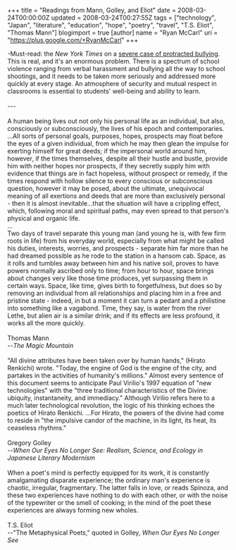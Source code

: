+++
title = "Readings from Mann, Golley, and Eliot"
date = 2008-03-24T00:00:00Z
updated = 2008-03-24T00:27:55Z
tags = ["technology", "Japan", "literature", "education", "hope", "poetry", "travel", "T.S. Eliot", "Thomas Mann"]
blogimport = true
[author]
	name = "Ryan McCarl"
	uri = "https://plus.google.com/+RyanMcCarl"
+++

-Must-read: the <span style="font-style: italic;">New York Times</span> on a <a href="http://www.nytimes.com/2008/03/24/us/24land.html?hp">severe case of protracted bullying</a>.  This is real, and it's an enormous problem.  There is a spectrum of school violence ranging from verbal harassment and bullying all the way to school shootings, and it needs to be taken more seriously and addressed more quickly at every stage.  An atmosphere of security and mutual respect in classrooms is essential to students' well-being and ability to learn.<br /><br />---<br /><br />A human being lives out not only his personal life as an individual, but also, consciously or subconsciously, the lives of his epoch and contemporaries.  ...All sorts of personal goals, purposes, hopes, prospects may float before the eyes of a given individual, from which he may then glean the impulse for exerting himself for great deeds; if the impersonal world around him, however, if the times themselves, despite all their hustle and bustle, provide him with neither hopes nor prospects, if they secretly supply him with evidence that things are in fact hopeless, without prospect or remedy, if the times respond with hollow silence to every conscious or subconscious question, however it may be posed, about the ultimate, unequivocal meaning of all exertions and deeds that are more than exclusively personal - then it is almost inevitable...that the situation will have a crippling effect, which, following moral and spiritual paths, may even spread to that person's physical and organic life.<br />...<br />Two days of travel separate this young man (and young he is, with few firm roots in life) from his everyday world, especially from what might be called his duties, interests, worries, and prospects - separate him far more than he had dreamed possible as he rode to the station in a hansom cab.  Space, as it rolls and tumbles away between him and his native soil, proves to have powers normally ascribed only to time; from hour to hour, space brings about changes very like those time produces, yet surpassing them in certain ways.  Space, like time, gives birth to forgetfulness, but does so by removing an individual from all relationships and placing him in a free and pristine state - indeed, in but a moment it can turn a pedant and a philistine into something like a vagabond.  Time, they say, is water from the river Lethe, but alien air is a similar drink; and if its effects are less profound, it works all the more quickly.<br /><br />Thomas Mann<br />--<span style="font-style: italic;">The Magic Mountain</span><br /><br />"All divine attributes have been taken over by human hands," (Hirato Renkichi) wrote.  "Today, the engine of God is the engine of the city, and partakes in the activities of humanity's millions."  Almost every sentence of this document seems to anticipate Paul Virilio's 1997 equation of "new technologies" with the "three traditional characteristics of the Divine: ubiquity, instantaneity, and immediacy."  Although Virilio refers here to a much later technological revolution, the logic of his thinking echoes the poetics of Hirato Renkichi.  ...For Hirato, the powers of the divine had come to reside in "the impulsive candor of the machine, in its light, its heat, its ceaseless rhythms."<br /><br />Gregory Golley<br />--<span style="font-style: italic;">When Our Eyes No Longer See: Realism, Science, and Ecology in Japanese Literary Modernism</span><br /><br />When a poet's mind is perfectly equipped for its work, it is constantly amalgamating disparate experience; the ordinary man's experience is chaotic, irregular, fragmentary.  The latter falls in love, or reads Spinoza, and these two experiences have nothing to do with each other, or with the noise of the typewriter or the smell of cooking; in the mind of the poet these experiences are always forming new wholes.<br /><br />T.S. Eliot<br />--"The Metaphysical Poets," quoted in Golley, <span style="font-style: italic;">When Our Eyes No Longer See</span>
